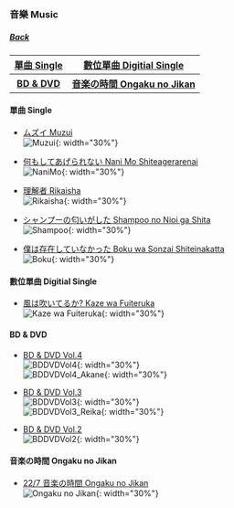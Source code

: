 ### 音樂 Music
##### [Back](../../readme.md)

<table>
<tr>
<th><a href="#single">單曲 Single</a></th>
<th><a href="#digitial_single">數位單曲 Digitial Single</a></th>
</tr>
<tr>
<th><a href="#bddvd">BD & DVD</a></th>
<th><a href="#Ongaku_no_Jikan">音楽の時間 Ongaku no Jikan</a></th>
</tr>
</table>

<a name="single"></a>
#### 單曲 Single

- [ムズイ Muzui](05_Muzui.html)  
![Muzui](../../Img/Music/MuzuiTypeA.jpg){: width="30%"}

- [何もしてあげられない Nani Mo Shiteagerarenai](04_NaniMoShiteagerarenai.html)  
![NaniMo](../../Img/Music/NaniMoTypeA.jpg){: width="30%"}

- [理解者 Rikaisha](03_Rikaisha.html)  
![Rikaisha](../../Img/Music/RikaishaTypeA.jpg){: width="30%"}

- [シャンプーの匂いがした Shampoo no Nioi ga Shita](02_ShampoonoNioigaShita.html)  
![Shampoo](../../Img/Music/ShampooTypeA.jpg){: width="30%"}

- [僕は存在していなかった Boku wa Sonzai Shiteinakatta](01_BokuwaSonzaiShiteinakatta.html)  
![Boku](../../Img/Music/BokuTypeA.jpg){: width="30%"}

<a name="digitial_single"></a>
#### 數位單曲 Digitial Single

- [風は吹いてるか? Kaze wa Fuiteruka](Kaze%20wa%20Fuiteruka.html)  
![Kaze wa Fuiteruka](../../Img/Music/KazewaFuiteruka.jpg){: width="30%"}  

<a name="bddvd"></a>
#### BD & DVD

- [BD & DVD Vol.4](BDDVD%20Vol4.html)  
![BDDVDVol4](../../Img/Music/BDDVDVol4_JunCover.jpg){: width="30%"}  
![BDDVDVol4_Akane](../../Img/Music/BDDVDVol4_AkaneCover.jpg){: width="30%"}  

- [BD & DVD Vol.3](BDDVD%20Vol3.html)  
![BDDVDVol3](../../Img/Music/BDDVDVol3_MiyakoCover.png){: width="30%"}  
![BDDVDVol3_Reika](../../Img/Music/BDDVDVol3_ReikaCover.png){: width="30%"}  

- [BD & DVD Vol.2](BDDVD%20Vol2.html)  
![BDDVDVol2](../../Img/Music/BDDVDVol2_SakuraCover.jpg){: width="30%"}  

<a name="Ongaku_no_Jikan"></a>
#### 音楽の時間 Ongaku no Jikan

- [22/7 音楽の時間 Ongaku no Jikan](227%20Ongaku%20no%20Jikan.html)  
![Ongaku no Jikan](../../Img/Music/Ongaku%20no%20Jikan.JPG){: width="30%"}
